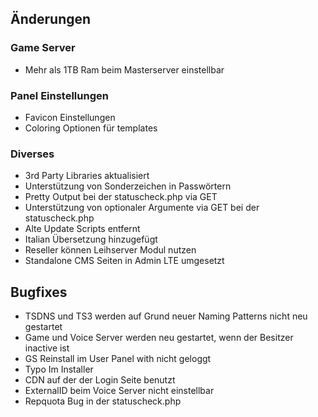 ## Änderungen

### Game Server

- Mehr als 1TB Ram beim Masterserver einstellbar

### Panel Einstellungen

- Favicon Einstellungen
- Coloring Optionen für templates

### Diverses

- 3rd Party Libraries aktualisiert
- Unterstützung von Sonderzeichen in Passwörtern
- Pretty Output bei der statuscheck.php via GET
- Unterstützung von optionaler Argumente via GET bei der statuscheck.php
- Alte Update Scripts entfernt
- Italian Übersetzung hinzugefügt
- Reseller können Leihserver Modul nutzen
- Standalone CMS Seiten in Admin LTE umgesetzt

## Bugfixes

- TSDNS und TS3 werden auf Grund neuer Naming Patterns nicht neu gestartet
- Game und Voice Server werden neu gestartet, wenn der Besitzer inactive ist
- GS Reinstall im User Panel with nicht geloggt
- Typo Im Installer
- CDN auf der der Login Seite benutzt
- ExternalID beim Voice Server nicht einstellbar
- Repquota Bug in der statuscheck.php
